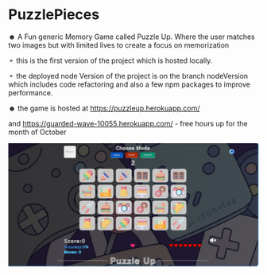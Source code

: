 # PuzzlePieces
☻ A Fun generic Memory Game called Puzzle Up. Where the user matches two images but with limited lives to create a focus on memorization 

⚬ this is the first version of the project which is hosted locally.

⚬ the deployed node Version of the project is on the branch nodeVersion which includes code refactoring and also a few npm packages to improve performance.
 
☻ the game is hosted at https://puzzleup.herokuapp.com/

and
https://guarded-wave-10055.herokuapp.com/   - free hours up for the month of October


<a href="https://guarded-wave-10055.herokuapp.com/"><img src="./puzzle.png" /><a/>
